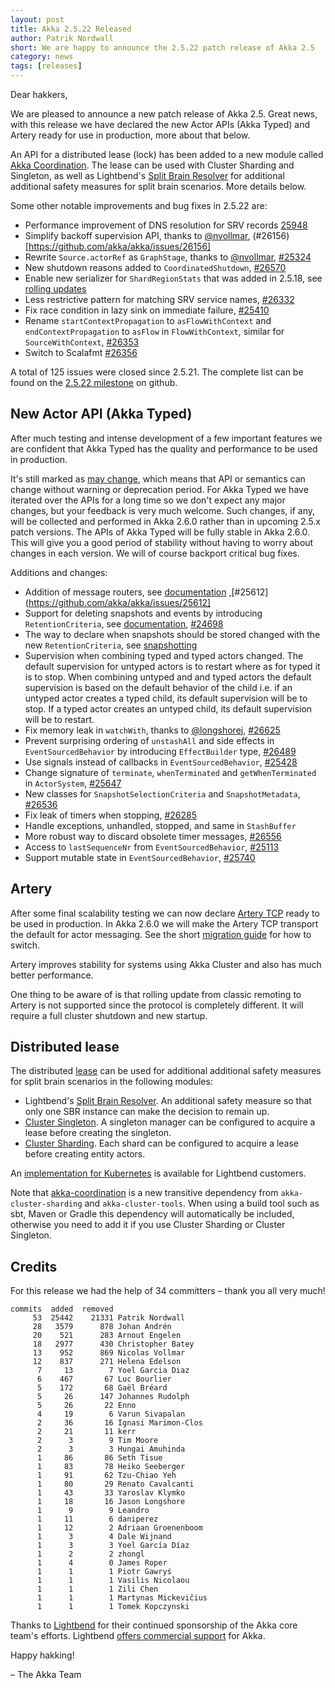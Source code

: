 ```yaml
---
layout: post
title: Akka 2.5.22 Released
author: Patrik Nordwall 
short: We are happy to announce the 2.5.22 patch release of Akka 2.5
category: news
tags: [releases]
---
```


Dear hakkers,

We are pleased to announce a new patch release of Akka 2.5. Great news, with this release we have declared the
new Actor APIs (Akka Typed) and Artery ready for use in production, more about that below. 

An API for a distributed lease (lock) has been added to a new module called
[Akka Coordination](https://doc.akka.io/docs/akka/current/coordination.html).
The lease can be used with Cluster Sharding and Singleton, as well as Lightbend's 
[Split Brain Resolver](https://developer.lightbend.com/docs/akka-commercial-addons/current/split-brain-resolver.html#lease)
for additional additional safety measures for split brain scenarios. More details below.

Some other notable improvements and bug fixes in 2.5.22 are:

* Performance improvement of DNS resolution for SRV records [25948](https://github.com/akka/akka/issues/25948)
* Simplify backoff supervision API, thanks to [@nvollmar](https://github.com/nvollmar), (#26156)[https://github.com/akka/akka/issues/26156]
* Rewrite `Source.actorRef` as `GraphStage`, thanks to [@nvollmar](https://github.com/nvollmar), [#25324](https://github.com/akka/akka/issues/25324)
* New shutdown reasons added to `CoordinatedShutdown`, [#26570](https://github.com/akka/akka/pull/26570)
* Enable new serializer for `ShardRegionStats` that was added in 2.5.18, see [rolling updates](https://doc.akka.io/docs/akka/current/project/rolling-update.html#2-5-22-clustersharding-serializer-for-shardregionstats)
* Less restrictive pattern for matching SRV service names, [#26332](https://github.com/akka/akka/pull/26332)
* Fix race condition in lazy sink on immediate failure, [#25410](https://github.com/akka/akka/issues/25410)
* Rename `startContextPropagation` to `asFlowWithContext` and `endContextPropagation` to `asFlow` in `FlowWithContext`, similar for `SourceWithContext`, [#26353](https://github.com/akka/akka/pull/26353)
* Switch to Scalafmt [#26356](https://github.com/akka/akka/pull/26356)

A total of 125 issues were closed since 2.5.21. The complete list can be found on the [2.5.22 milestone](https://github.com/akka/akka/milestone/138?closed=1) on github.

## New Actor API (Akka Typed)

After much testing and intense development of a few important features we are confident that Akka Typed
has the quality and performance to be used in production.

It's still marked as [may change](https://doc.akka.io/docs/akka/current/common/may-change.html), which means
that API or semantics can change without warning or deprecation period. For Akka Typed we have iterated over
the APIs for a long time so we don't expect any major changes, but your feedback is very much welcome. Such
changes, if any, will be collected and performed in Akka 2.6.0 rather than in upcoming 2.5.x patch versions.
The APIs of Akka Typed will be fully stable in Akka 2.6.0. This will give you a good period of stability
without having to worry about changes in each version. We will of course backport critical bug fixes.

Additions and changes:

* Addition of message routers, see [documentation](https://doc.akka.io/docs/akka/current/typed/routers.html) ,[#25612](https://github.com/akka/akka/issues/25612]
* Support for deleting snapshots and events by introducing `RetentionCriteria`, see [documentation](https://doc.akka.io/docs/akka/current/typed/persistence-snapshot.html#snapshot-deletion), [#24698](https://github.com/akka/akka/issues/24698)
* The way to declare when snapshots should be stored changed with the new `RetentionCriteria`, see [snapshotting](https://doc.akka.io/docs/akka/current/typed/persistence-snapshot.html)
* Supervision when combining typed and typed actors changed. The default supervision for untyped actors is
  to restart where as for typed it is to stop. When combining untyped and and typed actors the default
  supervision is based on the default behavior of the child i.e. if an untyped actor creates a typed
  child, its default supervision will be to stop. If a typed actor creates an untyped child, its
  default supervision will be to restart.
* Fix memory leak in `watchWith`, thanks to [@longshorej](https://github.com/longshorej), [#26625](https://github.com/akka/akka/issues/26625)
* Prevent surprising ordering of `unstashAll` and side effects in `EventSourcedBehavior` by introducing `EffectBuilder` type, [#26489](https://github.com/akka/akka/issues/26489)
* Use signals instead of callbacks in `EventSourcedBehavior`, [#25428](https://github.com/akka/akka/issues/25428)
* Change signature of `terminate`, `whenTerminated` and `getWhenTerminated` in `ActorSystem`, [#25647](https://github.com/akka/akka/issues/25647)
* New classes for `SnapshotSelectionCriteria` and `SnapshotMetadata`, [#26536](https://github.com/akka/akka/issues/26536)
* Fix leak of timers when stopping, [#26285](https://github.com/akka/akka/issues/26285)
* Handle exceptions, unhandled, stopped, and same in `StashBuffer`
* More robust way to discard obsolete timer messages, [#26556](https://github.com/akka/akka/issues/26556)
* Access to `lastSequenceNr` from `EventSourcedBehavior`, [#25113](https://github.com/akka/akka/issues/25113)
* Support mutable state in `EventSourcedBehavior`, [#25740](https://github.com/akka/akka/issues/25740)

## Artery

After some final scalability testing we can now declare [Artery TCP](https://doc.akka.io/docs/akka/current/remoting-artery.html)
ready to be used in production. In Akka 2.6.0 we will make the Artery TCP transport the default for actor messaging.
See the short [migration guide](https://doc.akka.io/docs/akka/current/remoting-artery.html#migrating-from-classic-remoting)
for how to switch.

Artery improves stability for systems using Akka Cluster and also has much better performance.

One thing to be aware of is that rolling update from classic remoting to Artery is not supported since the protocol
is completely different. It will require a full cluster shutdown and new startup.

## Distributed lease

The distributed [lease](https://doc.akka.io/docs/akka/current/coordination.html#lease) can be used
for additional additional safety measures for split brain scenarios in the following modules:

* Lightbend's [Split Brain Resolver](https://developer.lightbend.com/docs/akka-commercial-addons/current/split-brain-resolver.html#lease). An additional safety measure so that only one SBR instance can make the decision to remain up.
* [Cluster Singleton](https://doc.akka.io/docs/akka/current/cluster-singleton.html#lease). A singleton manager can be configured to acquire a lease before creating the singleton.
* [Cluster Sharding](https://doc.akka.io/docs/akka/current/cluster-sharding.html#lease). Each shard can be configured to acquire a lease before creating entity actors.

An [implementation for Kubernetes](https://developer.lightbend.com/docs/akka-commercial-addons/current/kubernetes-lease.html)
is available for Lightbend customers.

Note that [akka-coordination](https://doc.akka.io/docs/akka/current/coordination.html) is a new transitive dependency from
`akka-cluster-sharding` and `akka-cluster-tools`. When using a build tool such as sbt, Maven or Gradle this dependency
will automatically be included, otherwise you need to add it if you use Cluster Sharding or Cluster Singleton.

## Credits

For this release we had the help of 34 committers – thank you all very much!

```
commits  added  removed
     53  25442    21331 Patrik Nordwall
     28   3579      878 Johan Andrén
     20    521      283 Arnout Engelen
     18   2977      430 Christopher Batey
     13    952      869 Nicolas Vollmar
     12    837      271 Helena Edelson
      7     13        7 Yoel Garcia Diaz
      6    467       67 Luc Bourlier
      5    172       68 Gaël Bréard
      5     26      147 Johannes Rudolph
      5     26       22 Enno
      4     19        6 Varun Sivapalan
      2     36       16 Ignasi Marimon-Clos
      2     21       11 kerr
      2      3        9 Tim Moore
      2      3        3 Hungai Amuhinda
      1     86       86 Seth Tisue
      1     83       78 Heiko Seeberger
      1     91       62 Tzu-Chiao Yeh
      1     80       29 Renato Cavalcanti
      1     43       33 Yaroslav Klymko
      1     18       16 Jason Longshore
      1      9        9 Leandro
      1     11        6 daniperez
      1     12        2 Adriaan Groenenboom
      1      3        4 Dale Wijnand
      1      3        3 Yoel García Díaz
      1      2        2 zhongl
      1      4        0 James Roper
      1      1        1 Piotr Gawryś
      1      1        1 Vasilis Nicolaou
      1      1        1 Zili Chen
      1      1        1 Martynas Mickevičius
      1      1        1 Tomek Kopczynski
```

Thanks to [Lightbend](https://www.lightbend.com/) for their continued sponsorship of the Akka core 
team's efforts. Lightbend [offers commercial support](https://www.lightbend.com/lightbend-platform-subscription)
for Akka.

Happy hakking!

– The Akka Team
